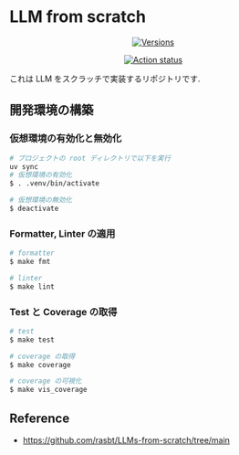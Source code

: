 # LLM from scratch

<div align="center">

[![Versions](https://img.shields.io/badge/python-3.12%20|%203.13%20-green.svg)](https://github.com/oucyz/uv-template)

[![Action status](https://github.com/oucyz/uv-template/actions/workflows/CI.yml/badge.svg)](https://github.com/oucyz/llm_from_scratch/actions/workflows/CI.yml)

</div>

これは LLM をスクラッチで実装するリポジトリです.


## 開発環境の構築

### 仮想環境の有効化と無効化

```zsh
# プロジェクトの root ディレクトリで以下を実行
uv sync
# 仮想環境の有効化
$ . .venv/bin/activate

# 仮想環境の無効化
$ deactivate
```

### Formatter, Linter の適用

```zsh
# formatter
$ make fmt

# linter
$ make lint
```

### Test と Coverage の取得

```zsh
# test
$ make test

# coverage の取得
$ make coverage

# coverage の可視化
$ make vis_coverage
```

## Reference
- https://github.com/rasbt/LLMs-from-scratch/tree/main
